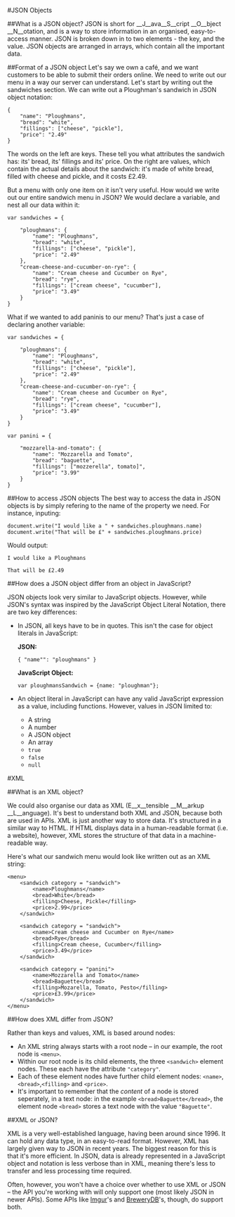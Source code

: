 #JSON Objects

##What is a JSON object?
JSON is short for __J__ava__S__cript __O__bject __N__otation, and is a way to store information in an organised, easy-to-access manner. JSON is broken down in to two elements - the key, and the value. JSON objects are arranged in arrays, which contain all the important data. 

##Format of a JSON object
Let's say we own a café, and we want customers to be able to submit their orders online. We need to write out our menu in a way our server can understand. Let's start by writing out the sandwiches section. We can write out a Ploughman's sandwich in JSON object notation:

```
{
	"name": "Ploughmans",
	"bread": "white",
	"fillings": ["cheese", "pickle"],
	"price": "2.49"
}

```
The words on the left are keys. These tell you what attributes the sandwich has: its' bread, its' fillings and its' price. On the right are values, which contain the actual details about the sandwich: it's made of white bread, filled with cheese and pickle, and it costs £2.49.

But a menu with only one item on it isn't very useful. How would we write out our entire sandwich menu in JSON? We would declare a variable, and nest all our data within it:

```
var sandwiches = {

	"ploughmans": {
		"name": "Ploughmans",
		"bread": "white",
		"fillings": ["cheese", "pickle"],
		"price": "2.49"
	},
	"cream-cheese-and-cucumber-on-rye": {
		"name": "Cream cheese and Cucumber on Rye",
		"bread": "rye",
		"fillings": ["cream cheese", "cucumber"],
		"price": "3.49"
	}
}
```

What if we wanted to add paninis to our menu? That's just a case of declaring another variable:

```
var sandwiches = {

	"ploughmans": {
		"name": "Ploughmans",
		"bread": "white",
		"fillings": ["cheese", "pickle"],
		"price": "2.49"
	},
	"cream-cheese-and-cucumber-on-rye": {
		"name": "Cream cheese and Cucumber on Rye",
		"bread": "rye",
		"fillings": ["cream cheese", "cucumber"],
		"price": "3.49"
	}
}

var panini = {

	"mozzarella-and-tomato": {
		"name": "Mozzarella and Tomato",
		"bread": "baguette",
		"fillings": ["mozzerella", tomato]",
		"price": "3.99"
	}
}
```

##How to access JSON objects
The best way to access the data in JSON objects is by simply refering to the name of the property we need. For instance, inputing:

```
document.write("I would like a " + sandwiches.ploughmans.name)
document.write("That will be £" + sandwiches.ploughmans.price)
```

Would output:

```
I would like a Ploughmans

That will be £2.49
```

##How does a JSON object differ from an object in JavaScript?

JSON objects look very similar to JavaScript objects. However, while JSON's syntax was inspired by the JavaScript Object Literal Notation, there are two key differences:

* In JSON, all keys have to be in quotes. This isn't the case for object literals in JavaScript:

	__JSON:__

	```{ "name"": "ploughmans" } ```
	
	__JavaScript Object:__

	```var ploughmansSandwich = {name: "ploughman"};``` 
* An object literal in JavaScript can have any valid JavaScript expression as a value, including functions. However, values in JSON limited to:
	* A string
	* A number
	* A JSON object
	* An array
	* ```true```
	* ```false```
	* ```null```

#XML

##What is an XML object?

We could also organise our data as XML (E__x__tensible __M__arkup __L__anguage). It's best to understand both XML and JSON, because both are used in APIs. XML is just another way to store data. It's structured in a similar way to HTML. If HTML displays data in a human-readable format (i.e. a website), however, XML stores the structure of that data in a machine-readable way.

Here's what our sandwich menu would look like written out as an XML string:

```
<menu>
	<sandwich category = "sandwich">
		<name>Ploughmans</name>
		<bread>White</bread>
		<filling>Cheese, Pickle</filling>
		<price>2.99</price>	
	</sandwich>
		
	<sandwich category = "sandwich">		
		<name>Cream cheese and Cucumber on Rye</name>
		<bread>Rye</bread>
		<filling>Cream cheese, Cucumber</filling>
		<price>3.49</price>
	</sandwich>

	<sandwich category = "panini">
		<name>Mozzarella and Tomato</name>
		<bread>Baguette</bread>
		<filling>Mozarella, Tomato, Pesto</filling>
		<price>£3.99</price>
	</sandwich>
</menu>
```

##How does XML differ from JSON?


Rather than keys and values, XML is based around nodes: 

* An XML string always starts with a root node – in our example, the root node is ```<menu>```.
* Within our root node is its child elements, the three ```<sandwich>``` element nodes. These each have the attribute ``"category"``.
* Each of these element nodes have further child element nodes: ``` <name> ```, ``` <bread> ```,``` <filling> ``` and ``` <price> ```.
* It's important to remember that the *content* of a node is stored seperately, in a text node: in the example ``` <bread>Baguette</bread> ```, the element node ```<bread>``` stores a text node with the value ``` "Baguette" ```.


##XML or JSON?

XML is a very well-established language, having been around since 1996. It can hold any data type, in an easy-to-read format. However, XML has largely given way to JSON in recent years. The biggest reason for this is that it's more efficient. In JSON, data is already represented in a JavaScript object and notation is less verbose than in XML, meaning there's less to transfer and less processing time required.

Often, however, you won't have a choice over whether to use XML or JSON – the API you're working with will only support one (most likely JSON in newer APIs). Some APIs like [Imgur](https://api.imgur.com/do)'s and [BreweryDB](http://www.brewerydb.com/developers/docs)'s, though, do support both.

